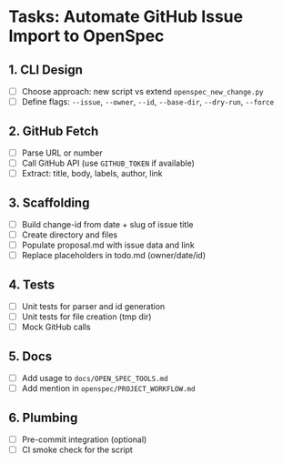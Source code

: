# Tasks: Automate GitHub Issue Import to OpenSpec

## 1. CLI Design
- [ ] Choose approach: new script vs extend `openspec_new_change.py`
- [ ] Define flags: `--issue`, `--owner`, `--id`, `--base-dir`, `--dry-run`, `--force`

## 2. GitHub Fetch
- [ ] Parse URL or number
- [ ] Call GitHub API (use `GITHUB_TOKEN` if available)
- [ ] Extract: title, body, labels, author, link

## 3. Scaffolding
- [ ] Build change-id from date + slug of issue title
- [ ] Create directory and files
- [ ] Populate proposal.md with issue data and link
- [ ] Replace placeholders in todo.md (owner/date/id)

## 4. Tests
- [ ] Unit tests for parser and id generation
- [ ] Unit tests for file creation (tmp dir)
- [ ] Mock GitHub calls

## 5. Docs
- [ ] Add usage to `docs/OPEN_SPEC_TOOLS.md`
- [ ] Add mention in `openspec/PROJECT_WORKFLOW.md`

## 6. Plumbing
- [ ] Pre-commit integration (optional)
- [ ] CI smoke check for the script
